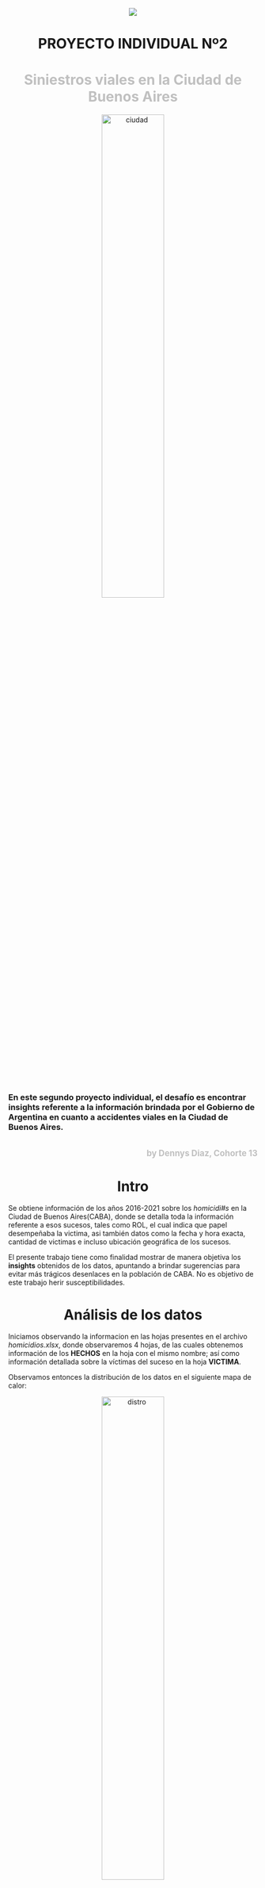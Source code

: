 <p align=center><img src=https://d31uz8lwfmyn8g.cloudfront.net/Assets/logo-henry-white-lg.png><p>

# <h1 align=center> **PROYECTO INDIVIDUAL Nº2** </h1>

# <h1 align=center>**<span style="color:silver">Siniestros viales en la Ciudad de Buenos Aires</span>**</h1>

<p align="center">
  <img src="src/caba.png" alt="ciudad"  width="50%"/>
</p>

### En este segundo proyecto individual, el desafío es encontrar insights referente a la información brindada por el Gobierno de Argentina en cuanto a accidentes viales en la Ciudad de Buenos Aires.
<br>
<div style="text-align: right; color: silver; font-size: 1.2em; font-weight: bold;">
  <a href="https://github.com/DennysDdd/Siniestros_Viales" style="color: silver; text-decoration: none;">
    by Dennys Diaz, Cohorte 13
  </a>
</div>

# <h1 align=center> **Intro** </h1>

Se obtiene información de los años 2016-2021 sobre los *homicidi#s* en la Ciudad de Buenos Aires(CABA), donde se detalla toda la información referente a esos sucesos, tales como ROL, el cual indica que papel desempeñaba la victima, asi también datos como la fecha y hora exacta, cantidad de victimas e incluso ubicación geográfica de los sucesos.

El presente trabajo tiene como finalidad mostrar de manera objetiva los **insights** obtenidos de los datos, apuntando a brindar sugerencias para evitar más trágicos desenlaces en la población de CABA. No es objetivo de este trabajo herir susceptibilidades.

# <h1 align=center> **Análisis de los datos**</h1>

Iniciamos observando la informacion en las hojas presentes en el archivo *homicidios.xlsx*, donde observaremos 4 hojas, de las cuales obtenemos información de los **HECHOS** en la hoja con el mismo nombre; así como información detallada sobre la víctimas del suceso en la hoja **VICTIMA**.

Observamos entonces la distribución de los datos en el siguiente mapa de calor:

<p align="center">
  <img src="src/distro_datos.png" alt="distro"  width="50%"/>
</p>

Posterior a la lectura de los datos procedemos a analizar en primer lugar la hoja de **HECHOS**, donde primero observaremos la distribución de los datos alrededor de los años en base al tipo de locación donde ocurrió el suceso. Para este y las consecuentes observaciones usaremos filtros en nuestas hojas ahora tomadas como dataframe en Jupyter Notebook de la siguiente manera:
```
DATAFRAME[DATAFRAME["COLUMNA A OBSERVAR"]]
```
Así obtenemos:

<p align="center">
  <img src="src/avenida.png" alt="avenida"  width="50%"/>
</p>

Pero que pasa si observamos la distribución de accidentes en todos los años, pero en base a las comunas de la data:

<p align="center">
  <img src="src/comuna.png" alt="comuna"  width="50%"/>
</p>

### **LA COMUNA 1 ES LA QUE PRESENTA MAYOR CANTIDAD DE VICTIMAS**

Ahora veamos la distribución de la hoja de **HECHOS** en relación al medio de trasnporte por el cual se desplazaba la victima, en el cual obtenemos la siguiente gráfica:

<p align="center">
  <img src="src/motos.png" alt="motos"  width="50%"/>
</p>

### **QUE INTERESANTE!**

Observamos que la mayor cantidad de víctimas son aquellas que se transportaban mediante **MOTOCICLETA**

Ahora que hemos observado la hoja de HECHOS, veamos que podemos observar en la hoja de **VICTIMAS**

A modo de recordatorio observaremos la información relevante de las columnas de la hoja VICTIMAS de la siguiente manera:
```
VICTIMAS[VICTIMAS["COLUMNA A OBSERVAR"]]
```
### **QUE ROL OCUPABAN LAS PERSONAS QUE PERECIERON EN LOS ACCIDENTES?**

Veamos la distribución:

<p align="center">
  <img src="src/rol2.png" alt="rol"  width="50%"/>
</p>

 ### **NO SOLO LAS PERSONAS QUE MANEJABAN ALGUN VEHICULO SON LAS VICTIMAS, OBSERVAMOS QUE MUCHOS DE LOS PEATONES TAMBIÉN FUERON AFECTADOS!**

Veamos otra consideración interesante de esta hoja:

<p align="center">
  <img src="src/sexo2.png" alt="sexo"  width="50%"/>
</p>

### **OBSERVAMOS QUE LA MAYOR CANTIDAD DE VICTIMAS SON DEL SEXO MASCULINO**

Hasta ahora hemos solo observado algunas columnas de las múltiples en cada una de las hojas, se ha realizado este análisis pues las columnas mostradas presentan en su totalidad variables de tipo categórica, las cuales facilitan la visualización de la distribución visual de la totalidad de los datos, además que van acorde a los objetivos de preparar la data para visuaiizar los KPI del presente trabajo.

Pero...

### **QUE KPIs VEREMOS?**

1. Reducir la tasa de homicidios con el objetivo de lograr una disminución del **10%**

2. Reducir la cantidad de accidentes mortales de motocicletas en **7%**

3. Reducir la cantidad de accidentes viales en la **COMUNA1** en **20%**


### Tasa de Homicidios semestral

* Se realizaron medidas calculadas semestrales en cada año para poder comparar el avance entre el segundo semestre VS el primero, con le objetivo de observar el aumento/disminución del mismo

### Tasa de accidentes mortales en motocicletas

* Se realizó una medida calculada de manera anual únicamente tomando en cuenta los accidentes de la hoja de VICTIMAS donde la categoría VICTIMA es MOTO, comparando dichas medidas entre 2 años consecutivos (Año presente vs Año anterior) con el objetivo de medir la tasa de crecimiento/descendo del mismo.

### Tasa de accidentes en la COMUNA 1

* Se realizó, de manera semejante a la tasa de mortandad en motocicletas, una comparativa anual entre la cantidad de accidentes, únicamente tomando en cuenta los sucesos en la COMUNA 1


# <h1 align=center> **Conclusiones y Recomendaciones**</h1>

Pudimos observar que existen muchísimos puntos a mejorar en cuanto a seguridad vial, por ejemplo en el caso de motocicletas, **REALMENTE LOS AFECTADOS LLEVABAN EL EQUIPO BÁSICO DE PROTECCIÓN (CASCO)**, sería interesante observar dicha información.

Se observó también que en la COMUNA 1 hay una disminución progresiva de la cantidad de accidentes, pero... Que tal si mejorarmos la señaletica e incluso nos apoyamos en los agentes policiales para poder reducir más del 17% que es el promedio en el cual va disminuyendo los accidentes.


# <h1 align=center> **Entregables**</h1>

## Índice de Archivos del Repositorio

+ [EDA Jupyter](EDA.ipynb)
+ [Información de los homicidios](homicidios.xlsx)
+ [Presentación de los siniestros](Siniestros_Viales(CABA).pbix)
+ [Carpeta con archivos complementarios](src)

## Fuentes de datos 

La fuente de donde se obtuvo la información en la que se basa el presente trabajo es:

+ [DATOS ARGENTINA](https://data.buenosaires.gob.ar/dataset/victimas-siniestros-viales)